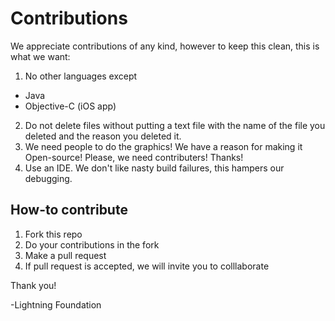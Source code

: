# Contributions

We appreciate contributions of any kind, however to keep this clean, this is what we want:

1. No other languages except
  - Java 
  - Objective-C (iOS app)
2. Do not delete files without putting a text file with the name of the file you deleted and the reason you deleted it.
3. We need people to do the graphics! We have a reason for making it Open-source! Please, we need contributers! Thanks!
4. Use an IDE. We don't like nasty build failures, this hampers our debugging.

## How-to contribute
1. Fork this repo
2. Do your contributions in the fork
3. Make a pull request
4. If pull request is accepted, we will invite you to colllaborate

Thank you!

-Lightning Foundation
